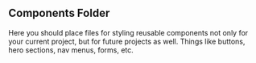 ## Components Folder

Here you should place files for styling reusable components not only for your current project, but for future projects as well. Things like buttons, hero sections, nav menus, forms, etc.
